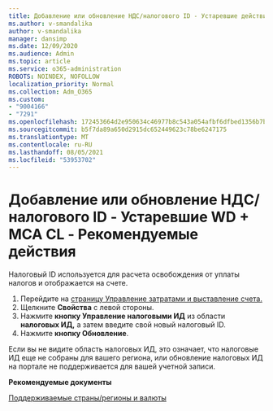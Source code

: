 ```yaml
---
title: Добавление или обновление НДС/налогового ID - Устаревшие действия WD + MCA CL _ Рекомендуемые действия
ms.author: v-smandalika
author: v-smandalika
manager: dansimp
ms.date: 12/09/2020
ms.audience: Admin
ms.topic: article
ms.service: o365-administration
ROBOTS: NOINDEX, NOFOLLOW
localization_priority: Normal
ms.collection: Adm_O365
ms.custom:
- "9004166"
- "7291"
ms.openlocfilehash: 172453664d2e950634c46977b8c543a054afbf6dfbed1356b7b13416ecf80b22
ms.sourcegitcommit: b5f7da89a650d2915dc652449623c78be6247175
ms.translationtype: MT
ms.contentlocale: ru-RU
ms.lasthandoff: 08/05/2021
ms.locfileid: "53953702"
---
```

# <a name="add-or-update-vattax-id---legacy-wd--mca-cl---recommended-steps"></a>Добавление или обновление НДС/налогового ID - Устаревшие WD + MCA CL - Рекомендуемые действия

Налоговый ID используется для расчета освобождения от уплаты налогов и отображается на счете.

1. Перейдите на [страницу Управление затратами и выставление счета.](https://ms.portal.azure.com/#blade/Microsoft_Azure_GTM/ModernBillingMenuBlade/Overview) 
2. Щелкните **Свойства** с левой стороны. 
3. Нажмите **кнопку Управление налоговыми ИД** из области **налоговых ИД,** а затем введите свой новый налоговый ID.
4. Нажмите **кнопку Обновление**. 

Если вы не видите  область налоговых ИД, это означает, что налоговые ИД еще не собраны для вашего региона, или обновление налоговых ИД на портале не поддерживается для вашей учетной записи.

**Рекомендуемые документы**

[Поддерживаемые страны/регионы и валюты](https://azure.microsoft.com/pricing/faq/)


